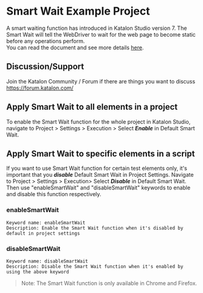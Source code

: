 # Smart Wait Example Project
A smart waiting function has introduced in Katalon Studio version 7. The Smart Wait will tell the WebDriver to wait for the web page to become static before any operations perform.<br>
You can read the document and see more details [here](https://docs.katalon.com/katalon-studio/docs/webui-smartwait.html).

## Discussion/Support
Join the Katalon Community / Forum if there are things you want to discuss https://forum.katalon.com/

## Apply Smart Wait to all elements in a project
To enable the Smart Wait function for the whole project in Katalon Studio, navigate to Project > Settings > Execution > Select ***Enable*** in Default Smart Wait.

## Apply Smart Wait to specific elements in a script
If you want to use Smart Wait function for certain test elements only, it's important that you ***disable*** Default Smart Wait in Project Settings. Navigate to Project > Settings > Execution> Select ***Disable*** in Default Smart Wait.
Then use "enableSmartWait" and "disableSmartWait" keywords to enable and disable this function respectively.

### enableSmartWait
```
Keyword name: enableSmartWait
Description: Enable the Smart Wait function when it's disabled by default in project settings
```

### disableSmartWait
```
Keyword name: disableSmartWait
Description: Disable the Smart Wait function when it's enabled by using the above keyword
```

> Note: The Smart Wait function is only available in Chrome and Firefox.
